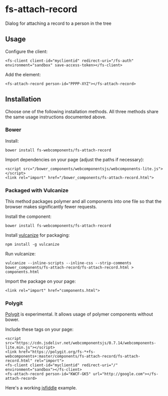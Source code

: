 # fs-attach-record

Dialog for attaching a record to a person in the tree

## Usage

Configure the client:

```
<fs-client client-id="myclientid" redirect-uri="/fs-auth" environment="sandbox" save-access-token></fs-client>
```

Add the element:

```
<fs-attach-record person-id="PPPP-XYZ"></fs-attach-record>
```

## Installation

Choose one of the following installation methods. All three methods
share the same usage instructions documented above.

### Bower

Install:

```
bower install fs-webcomponents/fs-attach-record
```

Import dependencies on your page (adjust the paths if necessary):

```
<script src="/bower_components/webcomponentsjs/webcomponents-lite.js"></script>
<link rel="import" href="/bower_components/fs-attach-record.html">
```

### Packaged with Vulcanize

This method packages polymer and all components into one file so that the browser
makes significantly fewer requests.

Install the component:

```
bower install fs-webcomponents/fs-attach-record
```

Install [vulcanize](https://github.com/polymer/vulcanize) for packaging:

```
npm install -g vulcanize
```

Run vulcanize:

```
vulcanize --inline-scripts --inline-css --strip-comments bower_components/fs-attach-record/fs-attach-record.html > components.html
```

Import the package on your page:

```
<link rel="import" href="components.html">
```

### Polygit

[Polygit](http://polygit.org/) is experimental. It allows usage of polymer components without bower.

Include these tags on your page:

````
<script src="https://cdn.jsdelivr.net/webcomponentsjs/0.7.14/webcomponents-lite.min.js"></script>
<link href="https://polygit.org/fs-*+fs-webcomponents+:master/components/fs-attach-record/fs-attach-record.html" rel="import">
<fs-client client-id="myclientid" redirect-uri="/" environment="sandbox"></fs-client>
<fs-attach-record person-id="KWCF-GK5" url="http://google.com"></fs-attach-record>
````

Here's a working [jsfiddle](http://jsfiddle.net/jyaq3yyk/1/) example.